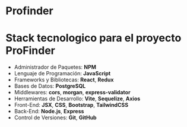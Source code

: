# Profinder

# Stack tecnologico para el proyecto ProFinder

- Administrador de Paquetes: **NPM**
- Lenguaje de Programación: **JavaScript**
- Frameworks y Bibliotecas: **React**, **Redux**
- Bases de Datos: **PostgreSQL**
- Middlewares: **cors**, **morgan**, **express-validator**
- Herramientas de Desarrollo: **Vite**, **Sequelize**, **Axios**
- Front-End: **JSX**, **CSS**, **Bootstrap**, **TailwindCSS**
- Back-End: **Node.js**, **Express**
- Control de Versiones: **Git**, **GitHub**
